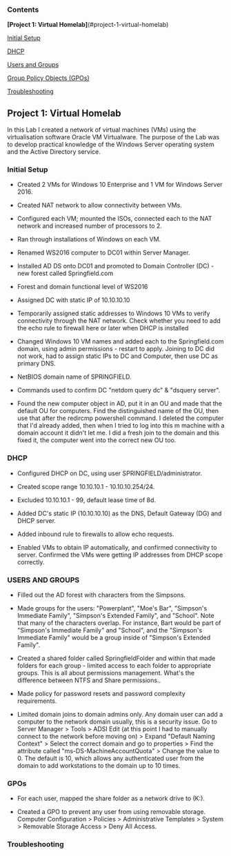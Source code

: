 ### Contents

**[Project 1: Virtual Homelab]**(#project-1-virtual-homelab)

[Initial Setup](#initial-setup)

[DHCP](#dhcp)

[Users and Groups](#users-and-groups)

[Group Policy Objects (GPOs)](#gpos)

[Troubleshooting](#troubleshooting)

## Project 1: Virtual Homelab

In this Lab I created a network of virtual machines (VMs) using the virtualisation software Oracle VM Virtualware. The purpose of the Lab was to develop practical knowledge of the Windows Server operating system and the Active Directory service.

### Initial Setup

* Created 2 VMs for Windows 10 Enterprise and 1 VM for Windows Server 2016.

* Created NAT network to allow connectivity between VMs.

* Configured each VM; mounted the ISOs, connected each to the NAT network and increased number of processors to 2.

* Ran through installations of Windows on each VM.

* Renamed WS2016 computer to DC01 within Server Manager.

* Installed AD DS onto DC01 and promoted to Domain Controller (DC) - new forest called Springfield.com

* Forest and domain functional level of WS2016

* Assigned DC with static IP of 10.10.10.10

* Temporarily assigned static addresses to Windows 10 VMs to verify connectivity through the NAT network.
  Check whether you need to add the echo rule to firewall here or later when DHCP is installed

* Changed Windows 10 VM names and added each to the Springfield.com domain, using admin permissions - restart to apply.
  Joining to DC did not work, had to assign static IPs to DC and Computer, then use DC as primary DNS.
  
* NetBIOS domain name of SPRINGFIELD.

* Commands used to confirm DC "netdom query dc" & "dsquery server".

* Found the new computer object in AD, put it in an OU and made that the default OU for computers.
  Find the distinguished name of the OU, then use that after the redircmp powershell command. I deleted the computer that I'd already added, then when I tried to log into this m   machine with a domain account it didn't let me. I did a fresh join to the domain and this fixed it, the computer went into the correct new OU too.     

### DHCP

* Configured DHCP on DC, using user SPRINGFIELD/administrator.

* Created scope range 10.10.10.1 - 10.10.10.254/24.

* Excluded 10.10.10.1 - 99, default lease time of 8d.

* Added DC's static IP (10.10.10.10) as the DNS, Default Gateway (DG) and DHCP server.

* Added inbound rule to firewalls to allow echo requests.

* Enabled VMs to obtain IP automatically, and confirmed connectivity to server. Confirmed the VMs were getting IP addresses from DHCP scope correctly.

### USERS AND GROUPS

* Filled out the AD forest with characters from the Simpsons.

* Made groups for the users: "Powerplant", "Moe's Bar", "Simpson's Immediate Family", "Simpson's Extended Family", and "School".
Note that many of the characters overlap. For instance, Bart would be part of "Simpson's Immediate Family" and "School", and the "Simpson's Immediate Family" would be a group inside of "Simpson's Extended Family".

* Created a shared folder called SpringfieldFolder and within that made folders for each group - limited access to each folder to appropriate groups.
This is all about permissions management. What's the difference between NTFS and Share permissions..

* Made policy for password resets and password complexity requirements.

* Limited domain joins to domain admins only.
Any domain user can add a computer to the network domain usually, this is a security issue. Go to Server Manager > Tools > ADSI Edit (at this point I had to manually connect to the network before moving on) > Expand "Default Naming Context" > Select the correct domain and go to properties > Find the attribute called "ms-DS-MachineAccountQuota" > Change the value to 0. The default is 10, which allows any authenticated user from the domain to add workstations to the domain up to 10 times.

### GPOs

* For each user, mapped the share folder as a network drive to (K:).

* Created a GPO to prevent any user from using removable storage.
Computer Configuration > Policies > Administrative Templates > System > Removable Storage Access > Deny All Access.

### Troubleshooting
